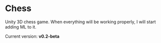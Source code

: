 # Chess
Unity 3D chess game. When everything will be working properly, I will start adding ML to it.

Current version: **v0.2-beta**
